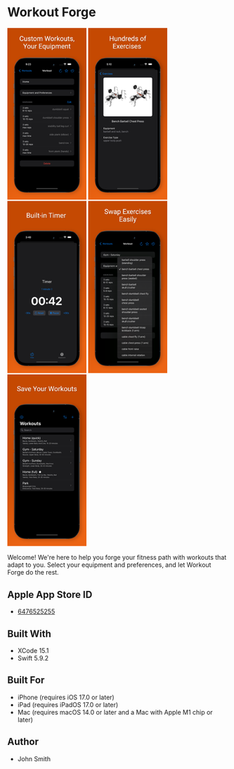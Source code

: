 # Workout Forge

<img src="https://github.com/JohnSmithCoder1/WorkoutForge/blob/main/Screenshots/screenshot_1.png" width="180"> <img src="https://github.com/JohnSmithCoder1/WorkoutForge/blob/main/Screenshots/screenshot_2.png" width="180"> <img src="https://github.com/JohnSmithCoder1/WorkoutForge/blob/main/Screenshots/screenshot_3.png" width="180"> <img src="https://github.com/JohnSmithCoder1/WorkoutForge/blob/main/Screenshots/screenshot_4.png" width="180"> <img src="https://github.com/JohnSmithCoder1/WorkoutForge/blob/main/Screenshots/screenshot_5.png" width="180">

Welcome! We're here to help you forge your fitness path with workouts that adapt to you. Select your equipment and preferences, and let Workout Forge do the rest.

## Apple App Store ID

* [6476525255](https://apps.apple.com/us/app/workout-forge/id6476525255)

## Built With

* XCode 15.1
* Swift 5.9.2

## Built For

* iPhone (requires iOS 17.0 or later)
* iPad (requires iPadOS 17.0 or later)
* Mac (requires macOS 14.0 or later and a Mac with Apple M1 chip or later)

## Author

* John Smith
